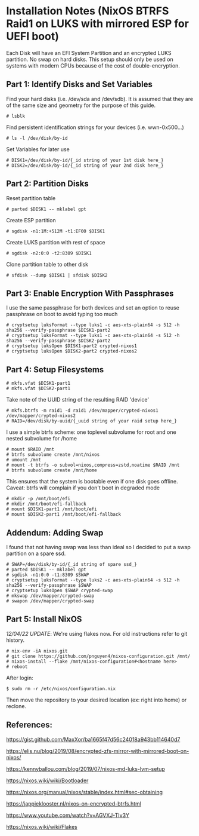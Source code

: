 # Installation Notes (NixOS BTRFS Raid1 on LUKS with mirrored ESP for UEFI boot)

Each Disk will have an EFI System Partition and an encrypted LUKS partition. No swap on hard disks.
This setup should only be used on systems with modern CPUs because of the cost of double-encryption.

## Part 1: Identify Disks and Set Variables

Find your hard disks (i.e. /dev/sda and /dev/sdb). It is assumed that they
are of the same size and geometry for the purpose of this guide.

```console
# lsblk
```

Find persistent identification strings for your devices (i.e. wwn-0x500...)

```console
# ls -l /dev/disk/by-id
```

Set Variables for later use

```console
# DISK1=/dev/disk/by-id/{_id string of your 1st disk here_}
# DISK2=/dev/disk/by-id/{_id string of your 2nd disk here_}
```

## Part 2: Partition Disks

Reset partition table

```console
# parted $DISK1 -- mklabel gpt
```

Create ESP partition

```console
# sgdisk -n1:1M:+512M -t1:EF00 $DISK1
```

Create LUKS partition with rest of space

```console
# sgdisk -n2:0:0 -t2:8309 $DISK1
```

Clone partition table to other disk

```console
# sfdisk --dump $DISK1 | sfdisk $DISK2
```

## Part 3: Enable Encryption With Passphrases

I use the same passphrase for both devices and set an option to reuse passphrase on boot to avoid typing too much

```console
# cryptsetup luksFormat --type luks1 -c aes-xts-plain64 -s 512 -h sha256 --verify-passphrase $DISK1-part2
# cryptsetup luksFormat --type luks1 -c aes-xts-plain64 -s 512 -h sha256 --verify-passphrase $DISK2-part2
# cryptsetup luksOpen $DISK1-part2 crypted-nixos1
# cryptsetup luksOpen $DISK2-part2 crypted-nixos2
```

## Part 4: Setup Filesystems

```console
# mkfs.vfat $DISK1-part1
# mkfs.vfat $DISK2-part1
```

Take note of the UUID string of the resulting RAID 'device'

```console
# mkfs.btrfs -m raid1 -d raid1 /dev/mapper/crypted-nixos1 /dev/mapper/crypted-nixos2
# RAID=/dev/disk/by-uuid/{_uuid string of your raid setup here_}
```

I use a simple btrfs scheme: one toplevel subvolume for root and one nested subvolume for /home

```console
# mount $RAID /mnt
# btrfs subvolume create /mnt/nixos
# umount /mnt
# mount -t btrfs -o subvol=nixos,compress=zstd,noatime $RAID /mnt
# btrfs subvolume create /mnt/home
```

This ensures that the system is bootable even if one disk goes offline. Caveat: btrfs will complain if you don't boot in degraded mode

```console
# mkdir -p /mnt/boot/efi
# mkdir /mnt/boot/efi-fallback
# mount $DISK1-part1 /mnt/boot/efi
# mount $DISK2-part1 /mnt/boot/efi-fallback
```

## Addendum: Adding Swap

I found that not having swap was less than ideal so I decided to put a swap partition on a spare ssd.

```console
# SWAP=/dev/disk/by-id/{_id string of spare ssd_}
# parted $DISK1 -- mklabel gpt
# sgdisk -n1:0:0 -t1:8309 $SWAP
# cryptsetup luksFormat --type luks2 -c aes-xts-plain64 -s 512 -h sha256 --verify-passphrase $SWAP
# cryptsetup luksOpen $SWAP crypted-swap
# mkswap /dev/mapper/crypted-swap
# swapon /dev/mapper/crypted-swap
```
    
## Part 5: Install NixOS

*12/04/22 UPDATE*: We're using flakes now. For old instructions refer to git history.

``` console
# nix-env -iA nixos.git
# git clone https://github.com/pnguyen4/nixos-configuration.git /mnt/
# nixos-install --flake /mnt/nixos-configuration#<hostname here>
# reboot
```
    
After login:

``` console
$ sudo rm -r /etc/nixos/configuration.nix
```

Then move the repository to your desired location (ex: right into home) or reclone.

## References:

https://gist.github.com/MaxXor/ba1665f47d56c24018a943bb114640d7

https://elis.nu/blog/2019/08/encrypted-zfs-mirror-with-mirrored-boot-on-nixos/

https://kennyballou.com/blog/2019/07/nixos-md-luks-lvm-setup

https://nixos.wiki/wiki/Bootloader

https://nixos.org/manual/nixos/stable/index.html#sec-obtaining

https://jappieklooster.nl/nixos-on-encrypted-btrfs.html

https://www.youtube.com/watch?v=AGVXJ-TIv3Y

https://nixos.wiki/wiki/Flakes



